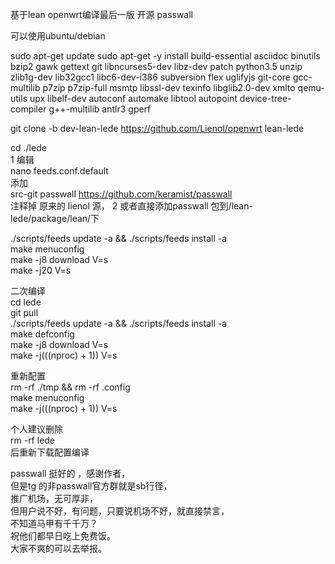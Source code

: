 基于lean openwrt编译最后一版 开源 passwall

可以使用ubuntu/debian

sudo apt-get update
sudo apt-get -y install build-essential asciidoc binutils bzip2 gawk gettext git libncurses5-dev libz-dev patch python3.5 unzip zlib1g-dev lib32gcc1 libc6-dev-i386 subversion flex uglifyjs git-core gcc-multilib p7zip p7zip-full msmtp libssl-dev texinfo libglib2.0-dev xmlto qemu-utils upx libelf-dev autoconf automake libtool autopoint device-tree-compiler g++-multilib antlr3 gperf


git clone -b dev-lean-lede https://github.com/Lienol/openwrt lean-lede

cd ./lede  
1 编辑   
nano feeds.conf.default  
添加  
src-git passwall https://github.com/keramist/passwall  
注释掉 原来的 lienol 源，
2 或者直接添加passwall 包到/lean-lede/package/lean/下

./scripts/feeds update -a && ./scripts/feeds install -a  
make menuconfig  
make -j8 download V=s  
make -j20 V=s  


二次编译  
cd lede  
git pull  
./scripts/feeds update -a && ./scripts/feeds install -a  
make defconfig  
make -j8 download V=s   
make -j$(($(nproc) + 1)) V=s  

重新配置  
rm -rf ./tmp && rm -rf .config  
make menuconfig  
make -j$(($(nproc) + 1)) V=s  

个人建议删除  
rm -rf lede  
后重新下载配置编译  

passwall 挺好的 ，感谢作者，  
但是tg 的非passwall官方群就是sb行径，  
推广机场，无可厚非，  
但用户说不好，有问题，只要说机场不好，就直接禁言，  
不知道马甲有千千万？    
祝他们都早日吃上免费饭。  
大家不爽的可以去举报。
